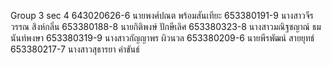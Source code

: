 Group 3 sec 4
643020626-6	นายพงศ์ปณต พร้อมสันเทียะ
653380191-9	นางสาวจีรวรรณ สิงห์กลิ่น
653380188-8	นายกิติพงษ์ ปักษีเลิศ
653380323-8	นางสาวมณิฐชญาณ์ ธมนันท์พงษา
653380319-9	นางสาวกัญญาพร ผิวนวล
653380209-6	นายพีรพัฒน์ สายยุทธ์
653380217-7	นางสาวสุธารยา คำขันธ์
